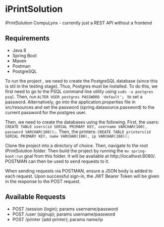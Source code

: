# iPrintSolution
iPrintSolution CompuLynx - currently just a REST API without a frontend

## Requirements
- Java 8
- Spring Boot
- Maven
- Postman
- PostgreSQL



To run the project , we need to create the PostgreSQL database (since this is stil in the testing stage). Thus, Postgres must be installed. To do this, we first need to go to the PSQL command line utility using ```sudo -u postgres psql```. Then, run ```ALTER USER postgres PASSWORD 'default'; ``` to set a password. Alternatively, go into the application.properties file in src/resources and set the password (spring.datasource.password) to the current password for the postgres user.

Then, we need to create the databases using the following. First, the users:
```CREATE TABLE users(id SERIAL PRIMARY KEY, username VARCHAR(100), password VARCHAR(100));```. Then, the printers:
```CREATE TABLE printers(id SERIAL PRIMARY KEY, name VARCHAR(100), ip VARCHAR(100));```

Clone the project into a directory of choice. Then, navigate to the root iPrintSolution folder. Then build the project by running the ```mv spring-boot:run``` goal from this folder. It will be available at http://localhost:8080/. POSTMAN can then be used to send requests to it.

When sending requests via POSTMAN, ensure a JSON body is added to each request. Upon successful sign-in, the JWT Bearer Token will be given in the response to the POST request.

## Available Requests
- POST /session (login); params username/password
- POST /user (signup); params username/password
- POST /printer (add printer); params name/ip
